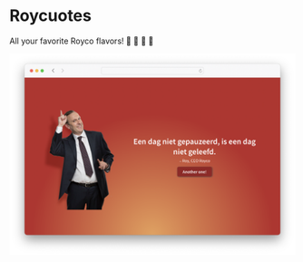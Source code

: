 # Roycuotes

All your favorite Royco flavors! 🥫 🐓 🥗 🍄

<img src="assets/screenshot.png" alt="A screenshot of the Roycuotes website" />
